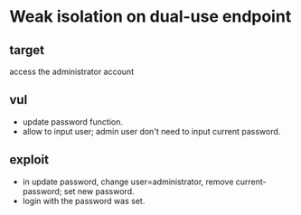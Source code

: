 # Weak isolation on dual-use endpoint

## target

access the administrator account

## vul

- update password function.
- allow to input user; admin user don't need to input current password.

## exploit

- in update password, change user=administrator, remove current-password; set new password.
- login with the password was set.
